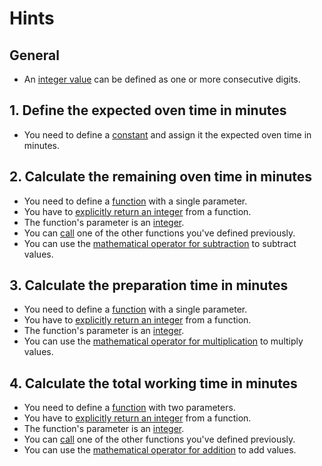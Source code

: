 # Hints

## General

- An [integer value][integers] can be defined as one or more consecutive digits.

## 1. Define the expected oven time in minutes

- You need to define a [constant][constants] and assign it the expected oven time in minutes.

## 2. Calculate the remaining oven time in minutes

- You need to define a [function][functions] with a single parameter.
- You have to [explicitly return an integer][return] from a function.
- The function's parameter is an [integer][integers].
- You can [call][calls] one of the other functions you've defined previously.
- You can use the [mathematical operator for subtraction][operators] to subtract values.

## 3. Calculate the preparation time in minutes

- You need to define a [function][functions] with a single parameter.
- You have to [explicitly return an integer][return] from a function.
- The function's parameter is an [integer][integers].
- You can use the [mathematical operator for multiplication][operators] to multiply values.

## 4. Calculate the total working time in minutes

- You need to define a [function][functions] with two parameters.
- You have to [explicitly return an integer][return] from a function.
- The function's parameter is an [integer][integers].
- You can [call][calls] one of the other functions you've defined previously.
- You can use the [mathematical operator for addition][operators] to add values.

[functions]: https://tour.golang.org/basics/4
[return]: https://golang.org/ref/spec#Return_statements
[operators]: https://golang.org/ref/spec#Operators
[integers]: https://golang.org/ref/spec#Integer_literals
[calls]: https://golang.org/ref/spec#Calls
[constants]: https://tour.golang.org/basics/15